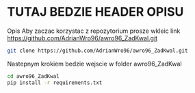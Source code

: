# TUTAJ BEDZIE HEADER OPISU
Opis
Aby zaczac korzystac z repozytorium prosze wkleic link https://github.com/AdrianWro96/awro96_ZadKwal.git

```bash
git clone https://github.com/AdrianWro96/awro96_ZadKwal.git
```

Nastepnym krokiem bedzie wejscie w folder awro96_ZadKwal

```bash
cd awro96_ZadKwal
pip install -r requirements.txt
```
